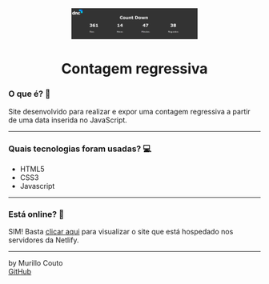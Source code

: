 <div align="center">
	<a href="https://github.com/MurilloCouto/countDown" target="_blank">
		<img src="countDown.png" alt="IntroImage" width="50%"/>
	</a>
</div>

<div align="center">
	<h1>Contagem regressiva</h1>
</div>

### O que é? 🤔
Site desenvolvido para realizar e expor uma contagem regressiva a partir de uma data inserida no JavaScript.
<hr>

### Quais tecnologias foram usadas? 💻
- HTML5
- CSS3
- Javascript
<hr>

### Está online? 📡
SIM! Basta [clicar aqui](https://countdown-dnc.netlify.app/) para visualizar o site que está hospedado nos servidores da Netlify.
<hr>

by Murillo Couto<br>
[GitHub](https://github.com/MurilloCouto)
